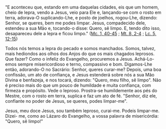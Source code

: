 "E aconteceu que, estando em uma daquelas cidades, eis que um homem, cheio de lepra, vendo a Jesus, veio para Ele e, lançando-se com o rosto em terra, adorava-O suplicando-Lhe, e posto de joelhos, rogou-Lhe, dizendo: Senhor, se queres, bem me podes limpar. Jesus, compadecido dele, estendeu a sua Mão e, tocando-o disse: Quero, sê limpo. E, tendo dito isso, desapareceu dele a lepra e ficou limpo." ([Mc. 1, 40-45](https://vulgata.online/bible/Mc.1?ed=MS&vfn=MS.Mc.1.40-45:vs) ; [Mt. 8, 2-4](https://vulgata.online/bible/Mt.8?ed=MS&vfn=MS.Mt.8.2-4:vs) ; [Lc. 5, 12-15](https://vulgata.online/bible/Lc.5?ed=MS&vfn=MS.Lc.5.12-15:vs))

Todos nós temos a lepra do pecado e somos manchados. Somos, talvez, mais hediondos aos olhos dos Anjos do que os mais chagados leprosos. Que fazer? Como o infeliz do Evangelho, procuremos a Jesus. Achá-Lo-emos sempre misericordioso e terno, compassivo e bom. Digamos-Lhe então, adorando-O no Sacrário: Senhor, queres curar-me? Depois, uma boa confissão, um ato de confiança, e Jesus estenderá sobre nós a sua Mão Divina e benfazeja, e nos tocará, dizendo: "Quero, meu filho, sê limpo". Não é preciso mais do que um pouco de humildade e muita confiança, com firmeza e propósito. Vede o leproso. Prostra-se humildemente aos pés do Mestre, com o rosto em terra, suplica e faz um ato de fé. "Senhor, diz ele, confiante no poder de Jesus, se queres, podes limpar-me".

Jesus, meu doce Jesus, sou também leproso, curai-me. Podeis limpar-me. Dizei- me, como ao Lázaro do Evangelho, a vossa palavra de misericórdia: "Quero, sê limpo!"